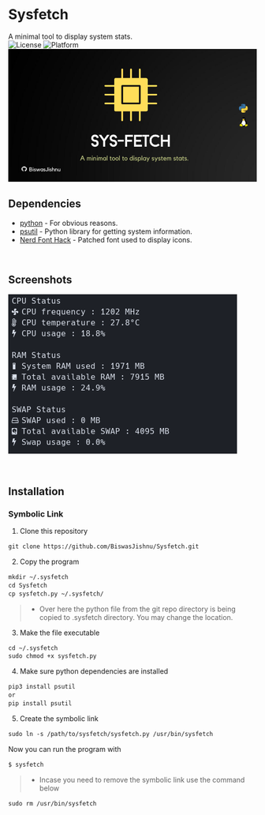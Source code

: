 # Sysfetch
A minimal tool to display system stats.
<br>
![License](https://img.shields.io/github/license/BiswasJishnu/Sysfetch?style=flat-square)
![Platform](https://img.shields.io/static/v1?label=platform&message=Linux&style=flat-square&color=orange)
![Project Banner](./repo/RepoBanner.png)

## Dependencies

* [python](https://www.python.org/) - For obvious reasons.
* [psutil](https://pypi.org/project/psutil/) - Python library for getting system information.
* [Nerd Font Hack](https://github.com/ryanoasis/nerd-fonts/tree/master/patched-fonts/Hack) - Patched font used to display icons.
 
<br>

## Screenshots

![Project Screenshot](./repo/screenshot1.png)

<br> 

## Installation 

### Symbolic Link

1. Clone this repository

``` html
git clone https://github.com/BiswasJishnu/Sysfetch.git

```

2. Copy the program

``` html
mkdir ~/.sysfetch
cd Sysfetch
cp sysfetch.py ~/.sysfetch/

```

> * Over here the python file from the git repo directory is being copied to .sysfetch directory. You may change the location.

3. Make the file executable

``` html
cd ~/.sysfetch
sudo chmod +x sysfetch.py

```

4. Make sure python dependencies are installed

``` html
pip3 install psutil
or 
pip install psutil

```

5. Create the symbolic link

```html
sudo ln -s /path/to/sysfetch/sysfetch.py /usr/bin/sysfetch

```

Now you can run the program with 

```html
$ sysfetch
```

> * Incase you need to remove the symbolic link use the command below

```html
sudo rm /usr/bin/sysfetch
```

